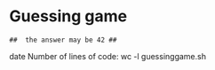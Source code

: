  # Guessing game # 
	##  the answer may be 42 ## 
date
Number of lines of code:
wc -l guessinggame.sh
